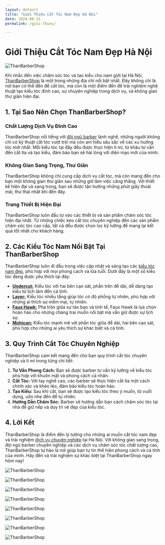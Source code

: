 ```yaml
---
layout: default
title: "Giới Thiệu Cắt Tóc Nam Đẹp Hà Nội"
date: 2024-08-21
permalink: /gioi-thieu/

---
```


# Giới Thiệu Cắt Tóc Nam Đẹp Hà Nội

![ThanBarberShop](images/than-barber-shop.jpg)

Khi nhắc đến việc chăm sóc tóc và tạo kiểu cho nam giới tại Hà Nội, [ThanBarberShop](https://thanbarbershop.com) là một trong những địa chỉ nổi bật nhất. Đây không chỉ là nơi bạn có thể đến để cắt tóc, mà còn là một điểm đến để trải nghiệm nghệ thuật tạo kiểu tóc đỉnh cao, sự chuyên nghiệp trong dịch vụ, và không gian thư giãn hiện đại.


## 1. Tại Sao Nên Chọn ThanBarberShop?

### **Chất Lượng Dịch Vụ Đỉnh Cao**

ThanBarberShop nổi tiếng với [đội ngũ barber](https://thanbarbershop.com/day-nghe) lành nghề, những người không chỉ có kỹ thuật cắt tóc vượt trội mà còn am hiểu sâu sắc về các xu hướng tóc mới nhất. Mỗi kiểu tóc tại đây đều được thực hiện tỉ mỉ, từ khâu tư vấn đến cắt tỉa và tạo kiểu, đảm bảo bạn sẽ hài lòng với diện mạo mới của mình.

### **Không Gian Sang Trọng, Thư Giãn**

ThanBarberShop không chỉ cung cấp dịch vụ cắt tóc, mà còn mang đến cho bạn một không gian thư giãn sau những giờ làm việc căng thẳng. Với thiết kế hiện đại và sang trọng, bạn sẽ được tận hưởng những phút giây thoải mái, thư thái nhất khi đến đây.

### **Trang Thiết Bị Hiện Đại**

ThanBarberShop luôn đầu tư vào các thiết bị và sản phẩm chăm sóc tóc hiện đại nhất. Từ những chiếc kéo cắt tóc chuyên nghiệp đến các sản phẩm chăm sóc tóc cao cấp, tất cả đều được chọn lọc kỹ lưỡng để mang lại kết quả tốt nhất cho khách hàng.

## 2. Các Kiểu Tóc Nam Nổi Bật Tại ThanBarberShop

ThanBarberShop luôn đi đầu trong việc cập nhật và sáng tạo các [kiểu tóc nam đẹp](https://thanbarbershop.com/dichvu/cat-toc-nam), phù hợp với mọi phong cách và lứa tuổi. Dưới đây là một số kiểu tóc đang được yêu thích tại đây:

- [**Undercut:**](https://thanbarbershop.com/kieutoc/kieu-toc-undercut) Kiểu tóc với hai bên cạo sát, phần trên để dài, dễ dàng tạo kiểu từ lịch lãm đến cá tính.
- [**Layer:**](https://thanbarbershop.com/kieutoc/kieu-toc-layer) Kiểu tóc nhiều tầng giúp tóc có độ phồng tự nhiên, phù hợp với những ai thích sự mềm mại, tự nhiên.
- [**Faux Hawk:**](https://thanbarbershop.com/kieutoc/kieu-toc-faux-hawk) Pha trộn giữa sự táo bạo và tinh tế, Faux Hawk là lựa chọn hoàn hảo cho những chàng trai muốn nổi bật mà vẫn giữ được sự lịch sự.
- [**Mohican:**](https://thanbarbershop.com/kieutoc/kieu-toc-mohican) Kiểu tóc mạnh mẽ với phần tóc giữa để dài, hai bên cạo sát, phù hợp cho những ai yêu thích sự khác biệt và cá tính.

## 3. Quy Trình Cắt Tóc Chuyên Nghiệp

ThanBarberShop cam kết mang đến cho bạn quy trình cắt tóc chuyên nghiệp và tỉ mỉ trong từng chi tiết:

1. **Tư Vấn Phong Cách:** Bạn sẽ được barber tư vấn kỹ lưỡng về kiểu tóc phù hợp với khuôn mặt và phong cách cá nhân.
2. **Cắt Tóc:** Với tay nghề cao, các barber sẽ thực hiện cắt tỉa một cách chính xác và khéo léo, đảm bảo kiểu tóc hoàn hảo.
3. **Tạo Kiểu:** Sau khi cắt, bạn sẽ được tạo kiểu tóc theo ý muốn, từ vuốt dựng, uốn nhẹ đến để tự nhiên.
4. **Hướng Dẫn Chăm Sóc:** Barber sẽ hướng dẫn bạn cách chăm sóc tóc tại nhà để giữ nếp và duy trì vẻ đẹp của kiểu tóc.

## 4. Lời Kết

ThanBarberShop là điểm đến lý tưởng cho những ai muốn cắt tóc nam đẹp và trải nghiệm [dịch vụ chuyên nghiệp](https://thanbarbershop.com/dichvu) tại Hà Nội. Với không gian sang trọng, đội ngũ barber chuyên nghiệp và các dịch vụ chăm sóc tóc chất lượng cao, ThanBarberShop tự hào là nơi giúp bạn tự tin thể hiện phong cách và cá tính của mình. Hãy đến và trải nghiệm sự khác biệt tại ThanBarberShop ngay hôm nay!

![ThanBarberShop](images/toc-nam-dep-1.jpg)

![ThanBarberShop](images/toc-nam-dep-2.jpg)

![ThanBarberShop](images/toc-nam-dep-33.jpg)

![ThanBarberShop](images/toc-nam-dep-34.jpg)

![ThanBarberShop](images/toc-nam-dep-37.jpg)

![ThanBarberShop](images/toc-nam-dep-38.jpg)

![ThanBarberShop](images/toc-nam-dep-39.jpg)

![ThanBarberShop](images/toc-nam-dep-40.jpg)
